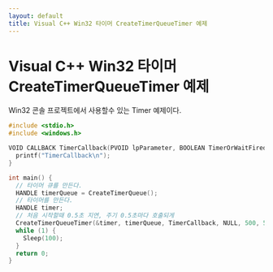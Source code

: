 ```yaml
---
layout: default
title: Visual C++ Win32 타이머 CreateTimerQueueTimer 예제
---
```


# Visual C++ Win32 타이머 CreateTimerQueueTimer 예제
Win32 콘솔 프로젝트에서 사용할수 있는 Timer 예제이다.

```cpp
#include <stdio.h>
#include <windows.h>

VOID CALLBACK TimerCallback(PVOID lpParameter, BOOLEAN TimerOrWaitFired) {
  printf("TimerCallback\n");
}

int main() {
  // 타이머 큐를 만든다.
  HANDLE timerQueue = CreateTimerQueue();
  // 타이머를 만든다.
  HANDLE timer;
  // 처음 시작할때 0.5초 지연, 주기 0.5초마다 호출되게
  CreateTimerQueueTimer(&timer, timerQueue, TimerCallback, NULL, 500, 500, 0);
  while (1) {
    Sleep(100);
  }
  return 0;
}
```